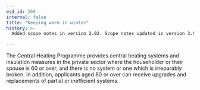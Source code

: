 ```yaml
---
esd_id: 269
internal: false
title: "Keeping warm in winter"
history: >-
  Added scope notes in version 2.02. Scope notes updated in version 3.00 to clarify eligibility. Term name changed from 'Keeping warm in winter service' to 'Social services - keeping warm in winter - advice and support' in version 3.00. Name changed to 'Keeping warm in winter' in version 4.00.

---
```


The Central Heating Programme provides central heating systems and insulation measures in the private sector where the householder or their spouse is 60 or over, and there is no system or one which is irreparably broken.  In addition, applicants aged 80 or over can receive upgrades and replacements of partial or inefficient systems.

